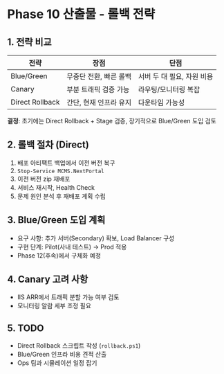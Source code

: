 # Phase 10 산출물 - 롤백 전략

## 1. 전략 비교
| 전략 | 장점 | 단점 |
|---|---|---|
| Blue/Green | 무중단 전환, 빠른 롤백 | 서버 두 대 필요, 자원 비용 |
| Canary | 부분 트래픽 검증 가능 | 라우팅/모니터링 복잡 |
| Direct Rollback | 간단, 현재 인프라 유지 | 다운타임 가능성 |

**결정**: 초기에는 Direct Rollback + Stage 검증, 장기적으로 Blue/Green 도입 검토

## 2. 롤백 절차 (Direct)
1. 배포 아티팩트 백업에서 이전 버전 복구
2. `Stop-Service MCMS.NextPortal`
3. 이전 버전 zip 재배포
4. 서비스 재시작, Health Check
5. 문제 원인 분석 후 재배포 계획 수립

## 3. Blue/Green 도입 계획
- 요구 사항: 추가 서버(Secondary) 확보, Load Balancer 구성
- 구현 단계: Pilot(사내 테스트) → Prod 적용
- Phase 12(후속)에서 구체화 예정

## 4. Canary 고려 사항
- IIS ARR에서 트래픽 분할 가능 여부 검토
- 모니터링 알람 세부 조정 필요

## 5. TODO
- Direct Rollback 스크립트 작성 (`rollback.ps1`)
- Blue/Green 인프라 비용 견적 산출
- Ops 팀과 시뮬레이션 일정 잡기
